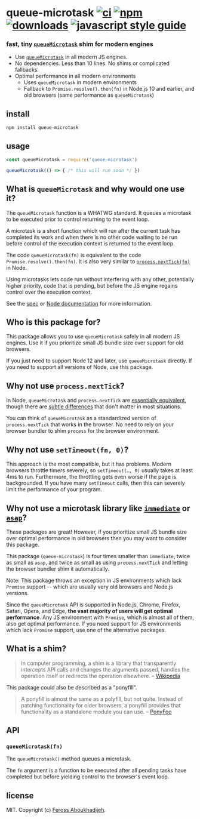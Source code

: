 # queue-microtask [![ci][ci-image]][ci-url] [![npm][npm-image]][npm-url] [![downloads][downloads-image]][downloads-url] [![javascript style guide][standard-image]][standard-url]

[ci-image]: https://img.shields.io/github/workflow/status/feross/queue-microtask/ci/master

[ci-url]: https://github.com/feross/queue-microtask/actions

[npm-image]: https://img.shields.io/npm/v/queue-microtask.svg

[npm-url]: https://npmjs.org/package/queue-microtask

[downloads-image]: https://img.shields.io/npm/dm/queue-microtask.svg

[downloads-url]: https://npmjs.org/package/queue-microtask

[standard-image]: https://img.shields.io/badge/code_style-standard-brightgreen.svg

[standard-url]: https://standardjs.com

### fast, tiny [`queueMicrotask`](https://developer.mozilla.org/en-US/docs/Web/API/WindowOrWorkerGlobalScope/queueMicrotask) shim for modern engines

- Use [`queueMicrotask`](https://developer.mozilla.org/en-US/docs/Web/API/WindowOrWorkerGlobalScope/queueMicrotask) in
  all modern JS engines.
- No dependencies. Less than 10 lines. No shims or complicated fallbacks.
- Optimal performance in all modern environments
    - Uses `queueMicrotask` in modern environments
    - Fallback to `Promise.resolve().then(fn)` in Node.js 10 and earlier, and old browsers (same performance
      as `queueMicrotask`)

## install

```
npm install queue-microtask
```

## usage

```js
const queueMicrotask = require('queue-microtask')

queueMicrotask(() => { /* this will run soon */ })
```

## What is `queueMicrotask` and why would one use it?

The `queueMicrotask` function is a WHATWG standard. It queues a microtask to be executed prior to control returning to
the event loop.

A microtask is a short function which will run after the current task has completed its work and when there is no other
code waiting to be run before control of the execution context is returned to the event loop.

The code `queueMicrotask(fn)` is equivalent to the code `Promise.resolve().then(fn)`. It is also very similar
to [`process.nextTick(fn)`](https://nodejs.org/api/process.html#process_process_nexttick_callback_args) in Node.

Using microtasks lets code run without interfering with any other, potentially higher priority, code that is pending,
but before the JS engine regains control over the execution context.

See the [spec](https://html.spec.whatwg.org/multipage/timers-and-user-prompts.html#microtask-queuing)
or [Node documentation](https://nodejs.org/api/globals.html#globals_queuemicrotask_callback) for more information.

## Who is this package for?

This package allows you to use `queueMicrotask` safely in all modern JS engines. Use it if you prioritize small JS
bundle size over support for old browsers.

If you just need to support Node 12 and later, use `queueMicrotask` directly. If you need to support all versions of
Node, use this package.

## Why not use `process.nextTick`?

In Node, `queueMicrotask` and `process.nextTick`
are [essentially equivalent](https://nodejs.org/api/globals.html#globals_queuemicrotask_callback), though there
are [subtle differences](https://github.com/YuzuJS/setImmediate#macrotasks-and-microtasks) that don't matter in most
situations.

You can think of `queueMicrotask` as a standardized version of `process.nextTick` that works in the browser. No need to
rely on your browser bundler to shim `process` for the browser environment.

## Why not use `setTimeout(fn, 0)`?

This approach is the most compatible, but it has problems. Modern browsers throttle timers severely,
so `setTimeout(…, 0)` usually takes at least 4ms to run. Furthermore, the throttling gets even worse if the page is
backgrounded. If you have many `setTimeout` calls, then this can severely limit the performance of your program.

## Why not use a microtask library like [`immediate`](https://www.npmjs.com/package/immediate) or [`asap`](https://www.npmjs.com/package/asap)?

These packages are great! However, if you prioritize small JS bundle size over optimal performance in old browsers then
you may want to consider this package.

This package (`queue-microtask`) is four times smaller than `immediate`, twice as small as `asap`, and twice as small as
using `process.nextTick` and letting the browser bundler shim it automatically.

Note: This package throws an exception in JS environments which lack `Promise` support -- which are usually very old
browsers and Node.js versions.

Since the `queueMicrotask` API is supported in Node.js, Chrome, Firefox, Safari, Opera, and Edge, **the vast majority of
users will get optimal performance**. Any JS environment with `Promise`, which is almost all of them, also get optimal
performance. If you need support for JS environments which lack `Promise` support, use one of the alternative packages.

## What is a shim?

> In computer programming, a shim is a library that transparently intercepts API calls and changes the arguments passed,
> handles the operation itself or redirects the operation
> elsewhere. – [Wikipedia](https://en.wikipedia.org/wiki/Shim_(computing))

This package could also be described as a "ponyfill".

> A ponyfill is almost the same as a polyfill, but not quite. Instead of patching functionality for older browsers, a
> ponyfill provides that functionality as a standalone module you can
> use. – [PonyFoo](https://ponyfoo.com/articles/polyfills-or-ponyfills)

## API

### `queueMicrotask(fn)`

The `queueMicrotask()` method queues a microtask.

The `fn` argument is a function to be executed after all pending tasks have completed but before yielding control to the
browser's event loop.

## license

MIT. Copyright (c) [Feross Aboukhadijeh](https://feross.org).
